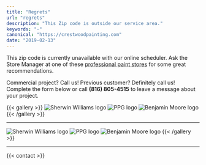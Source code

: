 ```yaml
---
title: "Regrets"
url: "regrets"
description: "This Zip code is outside our service area."
keywords: "-"
canonical: "https://crestwoodpainting.com"
date: "2019-02-13"
---
```


This zip code is currently unavailable with our online scheduler. Ask the Store Manager at one of these [professional paint stores](https://www.google.com/search?q=paint+stores+kansas+city) for some great recommendations.

Commercial project? Call us! Previous customer? Definitely call us! Complete the form below or call **(816) 805-4515** to leave a message about your project.

{{< gallery >}}
![Sherwin Williams logo](/images/SW-logo.png?h=100) ![PPG logo](/images/Logo-PPG.png?h=100) ![Benjamin Moore logo](/images/Logo-Benjamin-Moore.png?h100)
{{< /gallery >}}
___
![Sherwin Williams logo](/images/SW-logo.png?h=100) ![PPG logo](/images/Logo-PPG.png?h=100) ![Benjamin Moore logo](/images/Logo-Benjamin-Moore.png?h100)
{{< /gallery >}}
___
{{< contact >}}
